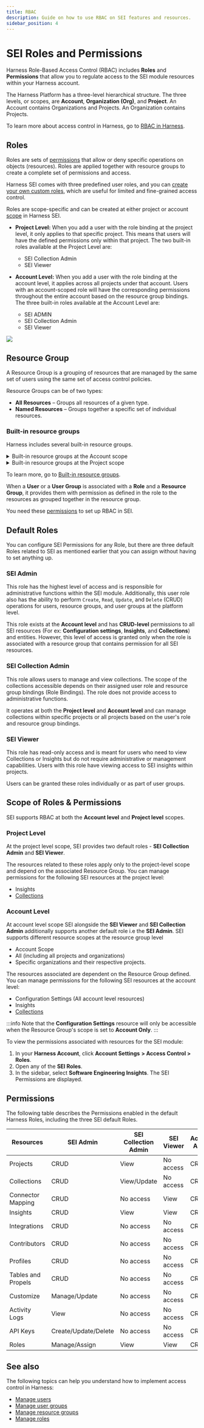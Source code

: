```yaml
---
title: RBAC
description: Guide on how to use RBAC on SEI features and resources.
sidebar_position: 4
---
```


# SEI Roles and Permissions

Harness Role-Based Access Control (RBAC) includes **Roles** and **Permissions** that allow you to regulate access to the SEI module resources within your Harness account.

The Harness Platform has a three-level hierarchical structure. The three levels, or scopes, are **Account**, **Organization (Org)**, and **Project**. An Account contains Organizations and Projects. An Organization contains Projects.

To learn more about access control in Harness, go to [RBAC in Harness](/docs/platform/role-based-access-control/rbac-in-harness).

## Roles

Roles are sets of [permissions](/docs/platform/role-based-access-control/permissions-reference) that allow or deny specific operations on objects (resources). Roles are applied together with resource groups to create a complete set of permissions and access.

Harness SEI comes with three predefined user roles, and you can [create your own custom roles](/docs/platform/role-based-access-control/add-manage-roles), which are useful for limited and fine-grained access control.

Roles are scope-specific and can be created at either project or account [scope](/docs/platform/role-based-access-control/rbac-in-harness#permissions-hierarchy-scopes) in Harness SEI.

* **Project Level:** When you add a user with the role binding at the project level, it only applies to that specific project. This means that users will have the defined permissions only within that project. The two built-in roles available at the Project Level are:
  * SEI Collection Admin
  * SEI Viewer

* **Account Level:** When you add a user with the role binding at the account level, it applies across all projects under that account. Users with an account-scoped role will have the corresponding permissions throughout the entire account based on the resource group bindings. The three built-in roles available at the Account Level are:
  * SEI ADMIN
  * SEI Collection Admin
  * SEI Viewer

![](./static/account-scope-roles.png)

## Resource Group

A Resource Group is a grouping of resources that are managed by the same set of users using the same set of access control policies. 

Resource Groups can be of two types:
* **All Resources** – Groups all resources of a given type.
* **Named Resources** – Groups together a specific set of individual resources.

### Built-in resource groups

Harness includes several built-in resource groups.

<details>
<summary>Built-in resource groups at the Account scope</summary>

* **All Resources Including Child Scopes:** Includes all resources within the account's scope, as well as those within the scope of orgs and projects under the account. This is the most inclusive resource group possible.

```mermaid
flowchart TD
    subgraph Account - All Resources Including Child Scopes
    A[Account]--->B[Org]
    A-->M[Resource]
    A--->C[Org]
    B-->N[Resource]
    C-->F[Resource]
    B---->D[Project]
    C---->E[Project]
    D-->G[Resource]
    D-->H[Resource]
    E-->I[Resource]
    E-->J[Resource]
    end
```

* **All Account Level Resources:** Includes all resources in the account's scope, and excludes resources within the scope of orgs or projects under the account.

```mermaid
flowchart TD
    subgraph All Account Level Resources
    A[Account]-->M[Resource]
    end
    A--->B[Org]
    A--->C[Org]
    B-->N[Resource]
    C-->F[Resource]
    B---->D[Project]
    C---->E[Project]
    D-->G[Resource]
    D-->H[Resource]
    E-->I[Resource]
    E-->J[Resource]
```

</details>

<details>
<summary>Built-in resource groups at the Project scope</summary>

**All Project Level Resources** includes all resources in the project's scope. This is set for each project. If you have multiple projects, you have an **All Project Level Resources** for each project.

```mermaid
flowchart TD
    A[Account]-->M[Resource]
    A--->B[Org]
    A--->C[Org]
    B-->N[Resource]
    B--->D[Project]
    subgraph All Project Level Resources
    D-->G[Resource]
    D-->H[Resource]
    end
    C-->F[Resource]
    C--->E[Project]
    subgraph All Project Level Resources
    E-->I[Resource]
    E-->J[Resource]
    end
```

</details>

To learn more, go to [Built-in resource groups](/docs/platform/role-based-access-control/add-resource-groups#built-in-resource-groups).

When a **User** or a **User Group** is associated with a **Role** and a **Resource Group**, it provides them with permission as defined in the role to the resources as grouped together in the resource group. 

You need these [permissions](/docs/platform/role-based-access-control/rbac-in-harness#required-permissions) to set up RBAC in SEI.

## Default Roles

You can configure SEI Permissions for any Role, but there are three default Roles related to SEI as mentioned earlier that you can assign without having to set anything up.

### SEI Admin

This role has the highest level of access and is responsible for administrative functions within the SEI module. Additionally, this user role also has the ability to perform `Create`, `Read`, `Update`, and `Delete` (CRUD) operations for users, resource groups, and user groups at the platform level. 

This role exists at the **Account level** and has **CRUD-level** permissions to all SEI resources (For ex: **Configuration settings**, **Insights**, and **Collections**) and entities. However, this level of access is granted only when the role is associated with a resource group that contains permission for all SEI resources.

### SEI Collection Admin

This role allows users to manage and view collections. The scope of the collections accessible depends on their assigned user role and resource group bindings (Role Bindings). The role does not provide access to administrative functions.

It operates at both the **Project level** and **Account level** and can manage collections within specific projects or all projects based on the user's role and resource group bindings.

### SEI Viewer

This role has read-only access and is meant for users who need to view Collections or Insights but do not require administrative or management capabilities. Users with this role have viewing access to SEI insights within projects.

Users can be granted these roles individually or as part of user groups.

## Scope of Roles & Permissions

SEI supports RBAC at both the **Account level** and **Project level** scopes.

### Project Level

At the project level scope, SEI provides two default roles - **SEI Collection Admin** and **SEI Viewer**.

The resources related to these roles apply only to the project-level scope and depend on the associated Resource Group. You can manage permissions for the following SEI resources at the project level:

* Insights
* [Collections](/docs/software-engineering-insights/setup-sei/sei-projects-and-collections/project-and-collection-overview#collections)

### Account Level

At account level scope SEI alongside the **SEI Viewer** and **SEI Collection Admin** additionally supports another default role i.e the **SEI Admin**.  SEI supports different resource scopes at the resource group level

* Account Scope
* All (including all projects and organizations)
* Specific organizations and their respective projects. 

The resources associated are dependent on the Resource Group defined. You can manage permissions for the following SEI resources at the account level:

* Configuration Settings (All account level resources)
* Insights
* [Collections](/docs/software-engineering-insights/setup-sei/sei-projects-and-collections/project-and-collection-overview#collections)

:::info
Note that the **Configuration Settings** resource will only be accessible when the Resource Group's scope is set to **Account Only**.
:::

To view the permissions associated with resources for the SEI module:

1. In your **Harness Account**, click **Account Settings** **> Access Control > Roles**.
2. Open any of the **SEI Roles**.
3. In the sidebar, select **Software Engineering Insights**. The SEI Permissions are displayed.

## Permissions

The following table describes the Permissions enabled in the default Harness Roles, including the three SEI default Roles.

| Resources | SEI Admin | SEI Collection Admin | SEI Viewer | Account Admin | Account Viewer |
| - | - | - | - | - | - |
| Projects | CRUD | View | No access | CRUD | View |
| Collections | CRUD | View/Update | No access | CRUD | View |
| Connector Mapping | CRUD | No access | View | CRUD | View |
| Insights | CRUD | View | View | CRUD | View |
| Integrations | CRUD | No access | No access | CRUD | View |
| Contributors | CRUD | No access | No access | CRUD | View |
| Profiles | CRUD | No access | No access | CRUD | View |
| Tables and Propels | CRUD | No access | No access | CRUD | View |
| Customize | Manage/Update | No access | No access |  CRUD | View |
| Activity Logs | View | No access | No access |  CRUD | View |
| API Keys | Create/Update/Delete | No access | No access |  CRUD | View |
| Roles | Manage/Assign | View | View | CRUD | View |

## See also

The following topics can help you understand how to implement access control in Harness:

* [Manage users](/docs/platform/role-based-access-control/add-users)
* [Manage user groups](/docs/platform/role-based-access-control/add-user-groups)
* [Manage resource groups](/docs/platform/role-based-access-control/add-resource-groups)
* [Manage roles](/docs/platform/role-based-access-control/add-manage-roles)
